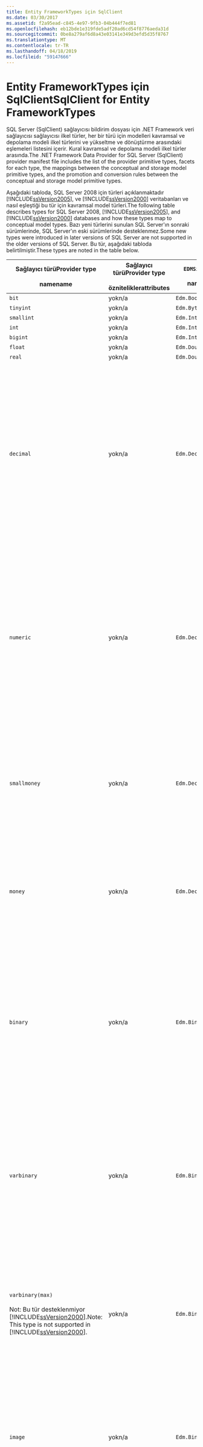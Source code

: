```yaml
---
title: Entity FrameworkTypes için SqlClient
ms.date: 03/30/2017
ms.assetid: f2a95ead-c845-4e97-9fb3-04b444f7ed81
ms.openlocfilehash: eb12bde1e319fde5adf20ad6cd54f8776aeda31d
ms.sourcegitcommit: 0be8a279af6d8a43e03141e349d3efd5d35f8767
ms.translationtype: MT
ms.contentlocale: tr-TR
ms.lasthandoff: 04/18/2019
ms.locfileid: "59147666"
---
```

# <a name="sqlclient-for-entity-frameworktypes"></a><span data-ttu-id="3aa97-102">Entity FrameworkTypes için SqlClient</span><span class="sxs-lookup"><span data-stu-id="3aa97-102">SqlClient for Entity FrameworkTypes</span></span>
<span data-ttu-id="3aa97-103">SQL Server (SqlClient) sağlayıcısı bildirim dosyası için .NET Framework veri sağlayıcısı sağlayıcısı ilkel türler, her bir türü için modelleri kavramsal ve depolama modeli ilkel türlerini ve yükseltme ve dönüştürme arasındaki eşlemeleri listesini içerir. Kural kavramsal ve depolama modeli ilkel türler arasında.</span><span class="sxs-lookup"><span data-stu-id="3aa97-103">The .NET Framework Data Provider for SQL Server (SqlClient) provider manifest file includes the list of the provider primitive types, facets for each type, the mappings between the conceptual and storage model primitive types, and the promotion and conversion rules between the conceptual and storage model primitive types.</span></span>  
  
 <span data-ttu-id="3aa97-104">Aşağıdaki tabloda, SQL Server 2008 için türleri açıklanmaktadır [!INCLUDE[ssVersion2005](../../../../../includes/ssversion2005-md.md)], ve [!INCLUDE[ssVersion2000](../../../../../includes/ssversion2000-md.md)] veritabanları ve nasıl eşleştiği bu tür için kavramsal model türleri.</span><span class="sxs-lookup"><span data-stu-id="3aa97-104">The following table describes types for SQL Server 2008, [!INCLUDE[ssVersion2005](../../../../../includes/ssversion2005-md.md)], and [!INCLUDE[ssVersion2000](../../../../../includes/ssversion2000-md.md)] databases and how these types map to conceptual model types.</span></span> <span data-ttu-id="3aa97-105">Bazı yeni türlerini sunulan SQL Server'ın sonraki sürümlerinde, SQL Server'ın eski sürümlerinde desteklenmez.</span><span class="sxs-lookup"><span data-stu-id="3aa97-105">Some new types were introduced in later versions of SQL Server are not supported in the older versions of SQL Server.</span></span> <span data-ttu-id="3aa97-106">Bu tür, aşağıdaki tabloda belirtilmiştir.</span><span class="sxs-lookup"><span data-stu-id="3aa97-106">These types are noted in the table below.</span></span>  
  
|<span data-ttu-id="3aa97-107">Sağlayıcı türü</span><span class="sxs-lookup"><span data-stu-id="3aa97-107">Provider type</span></span><br /><br /> <span data-ttu-id="3aa97-108">name</span><span class="sxs-lookup"><span data-stu-id="3aa97-108">name</span></span>|<span data-ttu-id="3aa97-109">Sağlayıcı türü</span><span class="sxs-lookup"><span data-stu-id="3aa97-109">Provider type</span></span><br /><br /> <span data-ttu-id="3aa97-110">öznitelikler</span><span class="sxs-lookup"><span data-stu-id="3aa97-110">attributes</span></span>|`EDMSimpleType`<br /><br /> <span data-ttu-id="3aa97-111">name</span><span class="sxs-lookup"><span data-stu-id="3aa97-111">name</span></span>|<span data-ttu-id="3aa97-112">Özellikleri</span><span class="sxs-lookup"><span data-stu-id="3aa97-112">Facets</span></span>|  
|----------------------------|----------------------------------|------------------------------|------------|  
|`bit`|<span data-ttu-id="3aa97-113">yok</span><span class="sxs-lookup"><span data-stu-id="3aa97-113">n/a</span></span>|`Edm.Boolean`|<span data-ttu-id="3aa97-114">yok</span><span class="sxs-lookup"><span data-stu-id="3aa97-114">n/a</span></span>|  
|`tinyint`|<span data-ttu-id="3aa97-115">yok</span><span class="sxs-lookup"><span data-stu-id="3aa97-115">n/a</span></span>|`Edm.Byte`|<span data-ttu-id="3aa97-116">yok</span><span class="sxs-lookup"><span data-stu-id="3aa97-116">n/a</span></span>|  
|`smallint`|<span data-ttu-id="3aa97-117">yok</span><span class="sxs-lookup"><span data-stu-id="3aa97-117">n/a</span></span>|`Edm.Int16`|<span data-ttu-id="3aa97-118">yok</span><span class="sxs-lookup"><span data-stu-id="3aa97-118">n/a</span></span>|  
|`int`|<span data-ttu-id="3aa97-119">yok</span><span class="sxs-lookup"><span data-stu-id="3aa97-119">n/a</span></span>|`Edm.Int32`|<span data-ttu-id="3aa97-120">yok</span><span class="sxs-lookup"><span data-stu-id="3aa97-120">n/a</span></span>|  
|`bigint`|<span data-ttu-id="3aa97-121">yok</span><span class="sxs-lookup"><span data-stu-id="3aa97-121">n/a</span></span>|`Edm.Int64`|<span data-ttu-id="3aa97-122">yok</span><span class="sxs-lookup"><span data-stu-id="3aa97-122">n/a</span></span>|  
|`float`|<span data-ttu-id="3aa97-123">yok</span><span class="sxs-lookup"><span data-stu-id="3aa97-123">n/a</span></span>|`Edm.Double`|<span data-ttu-id="3aa97-124">yok</span><span class="sxs-lookup"><span data-stu-id="3aa97-124">n/a</span></span>|  
|`real`|<span data-ttu-id="3aa97-125">yok</span><span class="sxs-lookup"><span data-stu-id="3aa97-125">n/a</span></span>|`Edm.Double`|<span data-ttu-id="3aa97-126">yok</span><span class="sxs-lookup"><span data-stu-id="3aa97-126">n/a</span></span>|  
|`decimal`|<span data-ttu-id="3aa97-127">yok</span><span class="sxs-lookup"><span data-stu-id="3aa97-127">n/a</span></span>|`Edm.Decimal`|<span data-ttu-id="3aa97-128">Duyarlık:</span><span class="sxs-lookup"><span data-stu-id="3aa97-128">Precision:</span></span><br /><br /> <span data-ttu-id="3aa97-129">-En az: 1.</span><span class="sxs-lookup"><span data-stu-id="3aa97-129">- Minimum: 1</span></span><br /><br /> <span data-ttu-id="3aa97-130">-En fazla: 38</span><span class="sxs-lookup"><span data-stu-id="3aa97-130">- Maximum: 38</span></span><br /><br /> <span data-ttu-id="3aa97-131">-Varsayılan: 18</span><span class="sxs-lookup"><span data-stu-id="3aa97-131">- Default: 18</span></span><br /><br /> <span data-ttu-id="3aa97-132">-Sabit: False</span><span class="sxs-lookup"><span data-stu-id="3aa97-132">- Constant: False</span></span><br /><br /> <span data-ttu-id="3aa97-133">Ölçek:</span><span class="sxs-lookup"><span data-stu-id="3aa97-133">Scale:</span></span><br /><br /> <span data-ttu-id="3aa97-134">-En az: 0</span><span class="sxs-lookup"><span data-stu-id="3aa97-134">- Minimum: 0</span></span><br /><br /> <span data-ttu-id="3aa97-135">-En fazla: 38</span><span class="sxs-lookup"><span data-stu-id="3aa97-135">- Maximum: 38</span></span><br /><br /> <span data-ttu-id="3aa97-136">-Varsayılan: 0</span><span class="sxs-lookup"><span data-stu-id="3aa97-136">- Default: 0</span></span><br /><br /> <span data-ttu-id="3aa97-137">-Sabit: False</span><span class="sxs-lookup"><span data-stu-id="3aa97-137">- Constant: False</span></span>|  
|`numeric`|<span data-ttu-id="3aa97-138">yok</span><span class="sxs-lookup"><span data-stu-id="3aa97-138">n/a</span></span>|`Edm.Decimal`|<span data-ttu-id="3aa97-139">Duyarlık:</span><span class="sxs-lookup"><span data-stu-id="3aa97-139">Precision:</span></span><br /><br /> <span data-ttu-id="3aa97-140">-En az: 1.</span><span class="sxs-lookup"><span data-stu-id="3aa97-140">- Minimum: 1</span></span><br /><br /> <span data-ttu-id="3aa97-141">-En fazla: 38</span><span class="sxs-lookup"><span data-stu-id="3aa97-141">- Maximum: 38</span></span><br /><br /> <span data-ttu-id="3aa97-142">-Varsayılan: 18</span><span class="sxs-lookup"><span data-stu-id="3aa97-142">- Default: 18</span></span><br /><br /> <span data-ttu-id="3aa97-143">-Sabit: False</span><span class="sxs-lookup"><span data-stu-id="3aa97-143">- Constant: False</span></span><br /><br /> <span data-ttu-id="3aa97-144">Ölçek:</span><span class="sxs-lookup"><span data-stu-id="3aa97-144">Scale:</span></span><br /><br /> <span data-ttu-id="3aa97-145">-En az: 0</span><span class="sxs-lookup"><span data-stu-id="3aa97-145">- Minimum: 0</span></span><br /><br /> <span data-ttu-id="3aa97-146">-En fazla: 38</span><span class="sxs-lookup"><span data-stu-id="3aa97-146">- Maximum: 38</span></span><br /><br /> <span data-ttu-id="3aa97-147">-Varsayılan: 0</span><span class="sxs-lookup"><span data-stu-id="3aa97-147">- Default: 0</span></span><br /><br /> <span data-ttu-id="3aa97-148">-Sabit: False</span><span class="sxs-lookup"><span data-stu-id="3aa97-148">- Constant: False</span></span>|  
|`smallmoney`|<span data-ttu-id="3aa97-149">yok</span><span class="sxs-lookup"><span data-stu-id="3aa97-149">n/a</span></span>|`Edm.Decimal`|<span data-ttu-id="3aa97-150">Duyarlık:</span><span class="sxs-lookup"><span data-stu-id="3aa97-150">Precision:</span></span><br /><br /> <span data-ttu-id="3aa97-151">-Varsayılan: 10</span><span class="sxs-lookup"><span data-stu-id="3aa97-151">- Default: 10</span></span><br /><br /> <span data-ttu-id="3aa97-152">-Sabit: Doğru</span><span class="sxs-lookup"><span data-stu-id="3aa97-152">- Constant: True</span></span><br /><br /> <span data-ttu-id="3aa97-153">Ölçek:</span><span class="sxs-lookup"><span data-stu-id="3aa97-153">Scale:</span></span><br /><br /> <span data-ttu-id="3aa97-154">-Varsayılan: 4</span><span class="sxs-lookup"><span data-stu-id="3aa97-154">- Default: 4</span></span><br /><br /> <span data-ttu-id="3aa97-155">-Sabit: Doğru</span><span class="sxs-lookup"><span data-stu-id="3aa97-155">- Constant: True</span></span>|  
|`money`|<span data-ttu-id="3aa97-156">yok</span><span class="sxs-lookup"><span data-stu-id="3aa97-156">n/a</span></span>|`Edm.Decimal`|<span data-ttu-id="3aa97-157">Duyarlık:</span><span class="sxs-lookup"><span data-stu-id="3aa97-157">Precision:</span></span><br /><br /> <span data-ttu-id="3aa97-158">-Varsayılan: 19</span><span class="sxs-lookup"><span data-stu-id="3aa97-158">- Default: 19</span></span><br /><br /> <span data-ttu-id="3aa97-159">-Sabit: Doğru</span><span class="sxs-lookup"><span data-stu-id="3aa97-159">- Constant: True</span></span><br /><br /> <span data-ttu-id="3aa97-160">Ölçek:</span><span class="sxs-lookup"><span data-stu-id="3aa97-160">Scale:</span></span><br /><br /> <span data-ttu-id="3aa97-161">-Varsayılan: 4</span><span class="sxs-lookup"><span data-stu-id="3aa97-161">- Default: 4</span></span><br /><br /> <span data-ttu-id="3aa97-162">-Sabit: Doğru</span><span class="sxs-lookup"><span data-stu-id="3aa97-162">- Constant: True</span></span>|  
|`binary`|<span data-ttu-id="3aa97-163">yok</span><span class="sxs-lookup"><span data-stu-id="3aa97-163">n/a</span></span>|`Edm.Binary`|<span data-ttu-id="3aa97-164">MaxLength:</span><span class="sxs-lookup"><span data-stu-id="3aa97-164">MaxLength:</span></span><br /><br /> <span data-ttu-id="3aa97-165">-En az: 1.</span><span class="sxs-lookup"><span data-stu-id="3aa97-165">- Minimum: 1</span></span><br /><br /> <span data-ttu-id="3aa97-166">-En fazla: 8000</span><span class="sxs-lookup"><span data-stu-id="3aa97-166">- Maximum: 8000</span></span><br /><br /> <span data-ttu-id="3aa97-167">-Varsayılan: 8000</span><span class="sxs-lookup"><span data-stu-id="3aa97-167">- Default: 8000</span></span><br /><br /> <span data-ttu-id="3aa97-168">-Sabit: False</span><span class="sxs-lookup"><span data-stu-id="3aa97-168">- Constant: False</span></span><br /><br /> <span data-ttu-id="3aa97-169">FixedLength:</span><span class="sxs-lookup"><span data-stu-id="3aa97-169">FixedLength:</span></span><br /><br /> <span data-ttu-id="3aa97-170">-Varsayılan: Doğru</span><span class="sxs-lookup"><span data-stu-id="3aa97-170">- Default: True</span></span><br /><br /> <span data-ttu-id="3aa97-171">-Sabit: Doğru</span><span class="sxs-lookup"><span data-stu-id="3aa97-171">- Constant: True</span></span>|  
|`varbinary`|<span data-ttu-id="3aa97-172">yok</span><span class="sxs-lookup"><span data-stu-id="3aa97-172">n/a</span></span>|`Edm.Binary`|<span data-ttu-id="3aa97-173">MaxLength:</span><span class="sxs-lookup"><span data-stu-id="3aa97-173">MaxLength:</span></span><br /><br /> <span data-ttu-id="3aa97-174">-En az: 1.</span><span class="sxs-lookup"><span data-stu-id="3aa97-174">- Minimum: 1</span></span><br /><br /> <span data-ttu-id="3aa97-175">-En fazla: 8000</span><span class="sxs-lookup"><span data-stu-id="3aa97-175">- Maximum: 8000</span></span><br /><br /> <span data-ttu-id="3aa97-176">-Varsayılan: 8000</span><span class="sxs-lookup"><span data-stu-id="3aa97-176">- Default: 8000</span></span><br /><br /> <span data-ttu-id="3aa97-177">-Sabit: False</span><span class="sxs-lookup"><span data-stu-id="3aa97-177">- Constant: False</span></span><br /><br /> <span data-ttu-id="3aa97-178">FixedLength:</span><span class="sxs-lookup"><span data-stu-id="3aa97-178">FixedLength:</span></span><br /><br /> <span data-ttu-id="3aa97-179">-Varsayılan: False</span><span class="sxs-lookup"><span data-stu-id="3aa97-179">- Default: False</span></span><br /><br /> <span data-ttu-id="3aa97-180">-Sabit: Doğru</span><span class="sxs-lookup"><span data-stu-id="3aa97-180">- Constant: True</span></span>|  
|`varbinary(max)`<br /><br /> <span data-ttu-id="3aa97-181">Not: Bu tür desteklenmiyor [!INCLUDE[ssVersion2000](../../../../../includes/ssversion2000-md.md)].</span><span class="sxs-lookup"><span data-stu-id="3aa97-181">Note: This type is not supported in [!INCLUDE[ssVersion2000](../../../../../includes/ssversion2000-md.md)].</span></span>|<span data-ttu-id="3aa97-182">yok</span><span class="sxs-lookup"><span data-stu-id="3aa97-182">n/a</span></span>|`Edm.Binary`|<span data-ttu-id="3aa97-183">MaxLength:</span><span class="sxs-lookup"><span data-stu-id="3aa97-183">MaxLength:</span></span><br /><br /> <span data-ttu-id="3aa97-184">-Varsayılan: 214748364780</span><span class="sxs-lookup"><span data-stu-id="3aa97-184">- Default: 214748364780</span></span><br /><br /> <span data-ttu-id="3aa97-185">-Sabit: Doğru</span><span class="sxs-lookup"><span data-stu-id="3aa97-185">- Constant: True</span></span><br /><br /> <span data-ttu-id="3aa97-186">FixedLength:</span><span class="sxs-lookup"><span data-stu-id="3aa97-186">FixedLength:</span></span><br /><br /> <span data-ttu-id="3aa97-187">-Varsayılan: False</span><span class="sxs-lookup"><span data-stu-id="3aa97-187">- Default: False</span></span><br /><br /> <span data-ttu-id="3aa97-188">-Sabit: Doğru</span><span class="sxs-lookup"><span data-stu-id="3aa97-188">- Constant: True</span></span>|  
|`image`|<span data-ttu-id="3aa97-189">yok</span><span class="sxs-lookup"><span data-stu-id="3aa97-189">n/a</span></span>|`Edm.Binary`|<span data-ttu-id="3aa97-190">MaxLength:</span><span class="sxs-lookup"><span data-stu-id="3aa97-190">MaxLength:</span></span><br /><br /> <span data-ttu-id="3aa97-191">-Varsayılan: 2147483647</span><span class="sxs-lookup"><span data-stu-id="3aa97-191">- Default: 2147483647</span></span><br /><br /> <span data-ttu-id="3aa97-192">-Sabit: Doğru</span><span class="sxs-lookup"><span data-stu-id="3aa97-192">- Constant: True</span></span><br /><br /> <span data-ttu-id="3aa97-193">FixedLength:</span><span class="sxs-lookup"><span data-stu-id="3aa97-193">FixedLength:</span></span><br /><br /> <span data-ttu-id="3aa97-194">-Varsayılan: False</span><span class="sxs-lookup"><span data-stu-id="3aa97-194">- Default: False</span></span><br /><br /> <span data-ttu-id="3aa97-195">-Sabit: Doğru</span><span class="sxs-lookup"><span data-stu-id="3aa97-195">- Constant: True</span></span>|  
|`timestamp`|<span data-ttu-id="3aa97-196">yok</span><span class="sxs-lookup"><span data-stu-id="3aa97-196">n/a</span></span>|`Edm.Binary`|<span data-ttu-id="3aa97-197">MaxLength:</span><span class="sxs-lookup"><span data-stu-id="3aa97-197">MaxLength:</span></span><br /><br /> <span data-ttu-id="3aa97-198">-Varsayılan: 8</span><span class="sxs-lookup"><span data-stu-id="3aa97-198">- Default: 8</span></span><br /><br /> <span data-ttu-id="3aa97-199">-Sabit: Doğru</span><span class="sxs-lookup"><span data-stu-id="3aa97-199">- Constant: True</span></span><br /><br /> <span data-ttu-id="3aa97-200">FixedLength:</span><span class="sxs-lookup"><span data-stu-id="3aa97-200">FixedLength:</span></span><br /><br /> <span data-ttu-id="3aa97-201">-Varsayılan: Doğru</span><span class="sxs-lookup"><span data-stu-id="3aa97-201">- Default: True</span></span><br /><br /> <span data-ttu-id="3aa97-202">-Sabit: Doğru</span><span class="sxs-lookup"><span data-stu-id="3aa97-202">- Constant: True</span></span>|  
|`rowversion`|<span data-ttu-id="3aa97-203">yok</span><span class="sxs-lookup"><span data-stu-id="3aa97-203">n/a</span></span>|`Edm.Binary`|<span data-ttu-id="3aa97-204">MaxLength:</span><span class="sxs-lookup"><span data-stu-id="3aa97-204">MaxLength:</span></span><br /><br /> <span data-ttu-id="3aa97-205">-Varsayılan: 8</span><span class="sxs-lookup"><span data-stu-id="3aa97-205">- Default: 8</span></span><br /><br /> <span data-ttu-id="3aa97-206">-Sabit: Doğru</span><span class="sxs-lookup"><span data-stu-id="3aa97-206">- Constant: True</span></span><br /><br /> <span data-ttu-id="3aa97-207">FixedLength:</span><span class="sxs-lookup"><span data-stu-id="3aa97-207">FixedLength:</span></span><br /><br /> <span data-ttu-id="3aa97-208">-Varsayılan: Doğru</span><span class="sxs-lookup"><span data-stu-id="3aa97-208">- Default: True</span></span><br /><br /> <span data-ttu-id="3aa97-209">-Sabit: Doğru</span><span class="sxs-lookup"><span data-stu-id="3aa97-209">- Constant: True</span></span>|  
|`smalldatetime`|<span data-ttu-id="3aa97-210">yok</span><span class="sxs-lookup"><span data-stu-id="3aa97-210">n/a</span></span>|`Edm.DateTime`|<span data-ttu-id="3aa97-211">Duyarlık:</span><span class="sxs-lookup"><span data-stu-id="3aa97-211">Precision:</span></span><br /><br /> <span data-ttu-id="3aa97-212">-Varsayılan: 0</span><span class="sxs-lookup"><span data-stu-id="3aa97-212">- Default: 0</span></span><br /><br /> <span data-ttu-id="3aa97-213">-Sabit: Doğru</span><span class="sxs-lookup"><span data-stu-id="3aa97-213">- Constant: True</span></span>|  
|`datetime`|<span data-ttu-id="3aa97-214">yok</span><span class="sxs-lookup"><span data-stu-id="3aa97-214">n/a</span></span>|`Edm.DateTime`|<span data-ttu-id="3aa97-215">Duyarlık:</span><span class="sxs-lookup"><span data-stu-id="3aa97-215">Precision:</span></span><br /><br /> <span data-ttu-id="3aa97-216">-Varsayılan: 3</span><span class="sxs-lookup"><span data-stu-id="3aa97-216">- Default: 3</span></span><br /><br /> <span data-ttu-id="3aa97-217">-Sabit: Doğru</span><span class="sxs-lookup"><span data-stu-id="3aa97-217">- Constant: True</span></span>|  
|`date`<br /><br /> <span data-ttu-id="3aa97-218">Not: Bu tür, SQL Server 2005 ve SQL Server 2000'de desteklenmiyor.</span><span class="sxs-lookup"><span data-stu-id="3aa97-218">Note: This type is not supported in SQL Server 2005 and SQL Server 2000.</span></span>|<span data-ttu-id="3aa97-219">yok</span><span class="sxs-lookup"><span data-stu-id="3aa97-219">n/a</span></span>|`Edm.DateTime`|<span data-ttu-id="3aa97-220">Duyarlık:</span><span class="sxs-lookup"><span data-stu-id="3aa97-220">Precision:</span></span><br /><br /> <span data-ttu-id="3aa97-221">-Varsayılan: 0</span><span class="sxs-lookup"><span data-stu-id="3aa97-221">- Default: 0</span></span><br /><br /> <span data-ttu-id="3aa97-222">-Sabit: False</span><span class="sxs-lookup"><span data-stu-id="3aa97-222">- Constant: False</span></span>|  
|`time`<br /><br /> <span data-ttu-id="3aa97-223">Not: Bu tür, SQL Server 2005 ve SQL Server 2000'de desteklenmiyor.</span><span class="sxs-lookup"><span data-stu-id="3aa97-223">Note: This type is not supported in SQL Server 2005 and SQL Server 2000.</span></span>|<span data-ttu-id="3aa97-224">yok</span><span class="sxs-lookup"><span data-stu-id="3aa97-224">n/a</span></span>|`Edm.Time`|<span data-ttu-id="3aa97-225">Duyarlık:</span><span class="sxs-lookup"><span data-stu-id="3aa97-225">Precision:</span></span><br /><br /> <span data-ttu-id="3aa97-226">-Varsayılan: 7</span><span class="sxs-lookup"><span data-stu-id="3aa97-226">- Default: 7</span></span><br /><br /> <span data-ttu-id="3aa97-227">-Sabit: False</span><span class="sxs-lookup"><span data-stu-id="3aa97-227">- Constant: False</span></span>|  
|`datetime2`<br /><br /> <span data-ttu-id="3aa97-228">Not: Bu tür, SQL Server 2005 ve SQL Server 2000'de desteklenmiyor.</span><span class="sxs-lookup"><span data-stu-id="3aa97-228">Note: This type is not supported in SQL Server 2005 and SQL Server 2000.</span></span>|<span data-ttu-id="3aa97-229">yok</span><span class="sxs-lookup"><span data-stu-id="3aa97-229">n/a</span></span>|`Edm.DateTime`|<span data-ttu-id="3aa97-230">Duyarlık:</span><span class="sxs-lookup"><span data-stu-id="3aa97-230">Precision:</span></span><br /><br /> <span data-ttu-id="3aa97-231">-Varsayılan: 7</span><span class="sxs-lookup"><span data-stu-id="3aa97-231">- Default: 7</span></span><br /><br /> <span data-ttu-id="3aa97-232">-Sabit: False</span><span class="sxs-lookup"><span data-stu-id="3aa97-232">- Constant: False</span></span>|  
|`datetimeoffset`<br /><br /> <span data-ttu-id="3aa97-233">Not: Bu tür, SQL Server 2005 ve SQL Server 2000'de desteklenmiyor.</span><span class="sxs-lookup"><span data-stu-id="3aa97-233">Note: This type is not supported in SQL Server 2005 and SQL Server 2000.</span></span>|<span data-ttu-id="3aa97-234">yok</span><span class="sxs-lookup"><span data-stu-id="3aa97-234">n/a</span></span>|`Edm.DateTimeOffset`|<span data-ttu-id="3aa97-235">Duyarlık:</span><span class="sxs-lookup"><span data-stu-id="3aa97-235">Precision:</span></span><br /><br /> <span data-ttu-id="3aa97-236">-Varsayılan: 7</span><span class="sxs-lookup"><span data-stu-id="3aa97-236">- Default: 7</span></span><br /><br /> <span data-ttu-id="3aa97-237">-Sabit: False</span><span class="sxs-lookup"><span data-stu-id="3aa97-237">- Constant: False</span></span>|  
|`nvarchar`<br /><br /> <span data-ttu-id="3aa97-238">Not: Bu tür desteklenmiyor [!INCLUDE[ssVersion2000](../../../../../includes/ssversion2000-md.md)].</span><span class="sxs-lookup"><span data-stu-id="3aa97-238">Note: This type is not supported in [!INCLUDE[ssVersion2000](../../../../../includes/ssversion2000-md.md)].</span></span>|<span data-ttu-id="3aa97-239">yok</span><span class="sxs-lookup"><span data-stu-id="3aa97-239">n/a</span></span>|`Edm.String`|<span data-ttu-id="3aa97-240">MaxLength:</span><span class="sxs-lookup"><span data-stu-id="3aa97-240">MaxLength:</span></span><br /><br /> <span data-ttu-id="3aa97-241">-En az: 1.</span><span class="sxs-lookup"><span data-stu-id="3aa97-241">- Minimum: 1</span></span><br /><br /> <span data-ttu-id="3aa97-242">-En fazla: 4000</span><span class="sxs-lookup"><span data-stu-id="3aa97-242">- Maximum: 4000</span></span><br /><br /> <span data-ttu-id="3aa97-243">-Varsayılan: 4000</span><span class="sxs-lookup"><span data-stu-id="3aa97-243">- Default: 4000</span></span><br /><br /> <span data-ttu-id="3aa97-244">-Sabit: False</span><span class="sxs-lookup"><span data-stu-id="3aa97-244">- Constant: False</span></span><br /><br /> <span data-ttu-id="3aa97-245">Unicode:</span><span class="sxs-lookup"><span data-stu-id="3aa97-245">Unicode:</span></span><br /><br /> <span data-ttu-id="3aa97-246">-Varsayılan: Doğru</span><span class="sxs-lookup"><span data-stu-id="3aa97-246">- Default: True</span></span><br /><br /> <span data-ttu-id="3aa97-247">-Sabit: Doğru</span><span class="sxs-lookup"><span data-stu-id="3aa97-247">- Constant: True</span></span><br /><br /> <span data-ttu-id="3aa97-248">FixedLength:</span><span class="sxs-lookup"><span data-stu-id="3aa97-248">FixedLength:</span></span><br /><br /> <span data-ttu-id="3aa97-249">-Varsayılan: False</span><span class="sxs-lookup"><span data-stu-id="3aa97-249">- Default: False</span></span><br /><br /> <span data-ttu-id="3aa97-250">-Sabit: Doğru</span><span class="sxs-lookup"><span data-stu-id="3aa97-250">- Constant: True</span></span>|  
|`varchar`<br /><br /> <span data-ttu-id="3aa97-251">Not: Bu tür desteklenmiyor [!INCLUDE[ssVersion2000](../../../../../includes/ssversion2000-md.md)].</span><span class="sxs-lookup"><span data-stu-id="3aa97-251">Note: This type is not supported in [!INCLUDE[ssVersion2000](../../../../../includes/ssversion2000-md.md)].</span></span>|<span data-ttu-id="3aa97-252">yok</span><span class="sxs-lookup"><span data-stu-id="3aa97-252">n/a</span></span>|`Edm.String`|<span data-ttu-id="3aa97-253">MaxLength:</span><span class="sxs-lookup"><span data-stu-id="3aa97-253">MaxLength:</span></span><br /><br /> <span data-ttu-id="3aa97-254">-En az: 1.</span><span class="sxs-lookup"><span data-stu-id="3aa97-254">- Minimum: 1</span></span><br /><br /> <span data-ttu-id="3aa97-255">-En fazla: 8000</span><span class="sxs-lookup"><span data-stu-id="3aa97-255">- Maximum: 8000</span></span><br /><br /> <span data-ttu-id="3aa97-256">-Varsayılan: 8000</span><span class="sxs-lookup"><span data-stu-id="3aa97-256">- Default: 8000</span></span><br /><br /> <span data-ttu-id="3aa97-257">-Sabit: False</span><span class="sxs-lookup"><span data-stu-id="3aa97-257">- Constant: False</span></span><br /><br /> <span data-ttu-id="3aa97-258">Unicode:</span><span class="sxs-lookup"><span data-stu-id="3aa97-258">Unicode:</span></span><br /><br /> <span data-ttu-id="3aa97-259">-Varsayılan: False</span><span class="sxs-lookup"><span data-stu-id="3aa97-259">- Default: False</span></span><br /><br /> <span data-ttu-id="3aa97-260">-Sabit: Doğru</span><span class="sxs-lookup"><span data-stu-id="3aa97-260">- Constant: True</span></span><br /><br /> <span data-ttu-id="3aa97-261">FixedLength:</span><span class="sxs-lookup"><span data-stu-id="3aa97-261">FixedLength:</span></span><br /><br /> <span data-ttu-id="3aa97-262">-Varsayılan: False</span><span class="sxs-lookup"><span data-stu-id="3aa97-262">- Default: False</span></span><br /><br /> <span data-ttu-id="3aa97-263">-Sabit: Doğru</span><span class="sxs-lookup"><span data-stu-id="3aa97-263">- Constant: True</span></span>|  
|`char`|<span data-ttu-id="3aa97-264">yok</span><span class="sxs-lookup"><span data-stu-id="3aa97-264">n/a</span></span>|`Edm.String`|<span data-ttu-id="3aa97-265">MaxLength:</span><span class="sxs-lookup"><span data-stu-id="3aa97-265">MaxLength:</span></span><br /><br /> <span data-ttu-id="3aa97-266">-En az: 1.</span><span class="sxs-lookup"><span data-stu-id="3aa97-266">- Minimum: 1</span></span><br /><br /> <span data-ttu-id="3aa97-267">-En fazla: 8000</span><span class="sxs-lookup"><span data-stu-id="3aa97-267">- Maximum: 8000</span></span><br /><br /> <span data-ttu-id="3aa97-268">-Varsayılan: 8000</span><span class="sxs-lookup"><span data-stu-id="3aa97-268">- Default: 8000</span></span><br /><br /> <span data-ttu-id="3aa97-269">-Sabit: False</span><span class="sxs-lookup"><span data-stu-id="3aa97-269">- Constant: False</span></span><br /><br /> <span data-ttu-id="3aa97-270">Unicode:</span><span class="sxs-lookup"><span data-stu-id="3aa97-270">Unicode:</span></span><br /><br /> <span data-ttu-id="3aa97-271">-Varsayılan: False</span><span class="sxs-lookup"><span data-stu-id="3aa97-271">- Default: False</span></span><br /><br /> <span data-ttu-id="3aa97-272">-Sabit: Doğru</span><span class="sxs-lookup"><span data-stu-id="3aa97-272">- Constant: True</span></span><br /><br /> <span data-ttu-id="3aa97-273">FixedLength:</span><span class="sxs-lookup"><span data-stu-id="3aa97-273">FixedLength:</span></span><br /><br /> <span data-ttu-id="3aa97-274">-Varsayılan: Doğru</span><span class="sxs-lookup"><span data-stu-id="3aa97-274">- Default: True</span></span><br /><br /> <span data-ttu-id="3aa97-275">-Sabit: Doğru</span><span class="sxs-lookup"><span data-stu-id="3aa97-275">- Constant: True</span></span>|  
|`nchar`|<span data-ttu-id="3aa97-276">yok</span><span class="sxs-lookup"><span data-stu-id="3aa97-276">n/a</span></span>|`Edm.String`|<span data-ttu-id="3aa97-277">MaxLength:</span><span class="sxs-lookup"><span data-stu-id="3aa97-277">MaxLength:</span></span><br /><br /> <span data-ttu-id="3aa97-278">-En az: 1.</span><span class="sxs-lookup"><span data-stu-id="3aa97-278">- Minimum: 1</span></span><br /><br /> <span data-ttu-id="3aa97-279">-En fazla: 4000</span><span class="sxs-lookup"><span data-stu-id="3aa97-279">- Maximum: 4000</span></span><br /><br /> <span data-ttu-id="3aa97-280">-Varsayılan: 4000</span><span class="sxs-lookup"><span data-stu-id="3aa97-280">- Default: 4000</span></span><br /><br /> <span data-ttu-id="3aa97-281">-Sabit: False</span><span class="sxs-lookup"><span data-stu-id="3aa97-281">- Constant: False</span></span><br /><br /> <span data-ttu-id="3aa97-282">Unicode:</span><span class="sxs-lookup"><span data-stu-id="3aa97-282">Unicode:</span></span><br /><br /> <span data-ttu-id="3aa97-283">-Varsayılan: Doğru</span><span class="sxs-lookup"><span data-stu-id="3aa97-283">- Default: True</span></span><br /><br /> <span data-ttu-id="3aa97-284">-Sabit: Doğru</span><span class="sxs-lookup"><span data-stu-id="3aa97-284">- Constant: True</span></span><br /><br /> <span data-ttu-id="3aa97-285">FixedLength:</span><span class="sxs-lookup"><span data-stu-id="3aa97-285">FixedLength:</span></span><br /><br /> <span data-ttu-id="3aa97-286">-Varsayılan: Doğru</span><span class="sxs-lookup"><span data-stu-id="3aa97-286">- Default: True</span></span><br /><br /> <span data-ttu-id="3aa97-287">-Sabit: Doğru</span><span class="sxs-lookup"><span data-stu-id="3aa97-287">- Constant: True</span></span>|  
|<span data-ttu-id="3aa97-288">`varchar`(`max`)</span><span class="sxs-lookup"><span data-stu-id="3aa97-288">`varchar`(`max`)</span></span>|<span data-ttu-id="3aa97-289">yok</span><span class="sxs-lookup"><span data-stu-id="3aa97-289">n/a</span></span>|`Edm.String`|<span data-ttu-id="3aa97-290">MaxLength:</span><span class="sxs-lookup"><span data-stu-id="3aa97-290">MaxLength:</span></span><br /><br /> <span data-ttu-id="3aa97-291">-Varsayılan: 2147483647</span><span class="sxs-lookup"><span data-stu-id="3aa97-291">- Default: 2147483647</span></span><br /><br /> <span data-ttu-id="3aa97-292">-Sabit: Doğru</span><span class="sxs-lookup"><span data-stu-id="3aa97-292">- Constant: True</span></span><br /><br /> <span data-ttu-id="3aa97-293">Unicode:</span><span class="sxs-lookup"><span data-stu-id="3aa97-293">Unicode:</span></span><br /><br /> <span data-ttu-id="3aa97-294">-Varsayılan: False</span><span class="sxs-lookup"><span data-stu-id="3aa97-294">- Default: False</span></span><br /><br /> <span data-ttu-id="3aa97-295">-Sabit: Doğru</span><span class="sxs-lookup"><span data-stu-id="3aa97-295">- Constant: True</span></span><br /><br /> <span data-ttu-id="3aa97-296">FixedLength:</span><span class="sxs-lookup"><span data-stu-id="3aa97-296">FixedLength:</span></span><br /><br /> <span data-ttu-id="3aa97-297">-Varsayılan: False</span><span class="sxs-lookup"><span data-stu-id="3aa97-297">- Default: False</span></span><br /><br /> <span data-ttu-id="3aa97-298">-Sabit: Doğru</span><span class="sxs-lookup"><span data-stu-id="3aa97-298">- Constant: True</span></span>|  
|<span data-ttu-id="3aa97-299">`nvarchar`(`max`)</span><span class="sxs-lookup"><span data-stu-id="3aa97-299">`nvarchar`(`max`)</span></span>|<span data-ttu-id="3aa97-300">yok</span><span class="sxs-lookup"><span data-stu-id="3aa97-300">n/a</span></span>|`Edm.String`|<span data-ttu-id="3aa97-301">MaxLength:</span><span class="sxs-lookup"><span data-stu-id="3aa97-301">MaxLength:</span></span><br /><br /> <span data-ttu-id="3aa97-302">-Varsayılan: 1073741823</span><span class="sxs-lookup"><span data-stu-id="3aa97-302">- Default: 1073741823</span></span><br /><br /> <span data-ttu-id="3aa97-303">-Sabit: Doğru</span><span class="sxs-lookup"><span data-stu-id="3aa97-303">- Constant: True</span></span><br /><br /> <span data-ttu-id="3aa97-304">Unicode:</span><span class="sxs-lookup"><span data-stu-id="3aa97-304">Unicode:</span></span><br /><br /> <span data-ttu-id="3aa97-305">-Varsayılan: Doğru</span><span class="sxs-lookup"><span data-stu-id="3aa97-305">- Default: True</span></span><br /><br /> <span data-ttu-id="3aa97-306">-Sabit: Doğru</span><span class="sxs-lookup"><span data-stu-id="3aa97-306">- Constant: True</span></span><br /><br /> <span data-ttu-id="3aa97-307">FixedLength:</span><span class="sxs-lookup"><span data-stu-id="3aa97-307">FixedLength:</span></span><br /><br /> <span data-ttu-id="3aa97-308">-Varsayılan: False</span><span class="sxs-lookup"><span data-stu-id="3aa97-308">- Default: False</span></span><br /><br /> <span data-ttu-id="3aa97-309">-Sabit: Doğru</span><span class="sxs-lookup"><span data-stu-id="3aa97-309">- Constant: True</span></span>|  
|`ntext`|<span data-ttu-id="3aa97-310">Eşittir karşılaştırılabilir: False</span><span class="sxs-lookup"><span data-stu-id="3aa97-310">Equal comparable: False</span></span><br /><br /> <span data-ttu-id="3aa97-311">Sipariş karşılaştırılabilir: False</span><span class="sxs-lookup"><span data-stu-id="3aa97-311">Order comparable: False</span></span>|`Edm.String`|<span data-ttu-id="3aa97-312">MaxLength:</span><span class="sxs-lookup"><span data-stu-id="3aa97-312">MaxLength:</span></span><br /><br /> <span data-ttu-id="3aa97-313">-Varsayılan: 1073741823</span><span class="sxs-lookup"><span data-stu-id="3aa97-313">- Default: 1073741823</span></span><br /><br /> <span data-ttu-id="3aa97-314">-Sabit: Doğru</span><span class="sxs-lookup"><span data-stu-id="3aa97-314">- Constant: True</span></span><br /><br /> <span data-ttu-id="3aa97-315">Unicode:</span><span class="sxs-lookup"><span data-stu-id="3aa97-315">Unicode:</span></span><br /><br /> <span data-ttu-id="3aa97-316">-Varsayılan: False</span><span class="sxs-lookup"><span data-stu-id="3aa97-316">- Default: False</span></span><br /><br /> <span data-ttu-id="3aa97-317">-Sabit: Doğru</span><span class="sxs-lookup"><span data-stu-id="3aa97-317">- Constant: True</span></span><br /><br /> <span data-ttu-id="3aa97-318">FixedLength:</span><span class="sxs-lookup"><span data-stu-id="3aa97-318">FixedLength:</span></span><br /><br /> <span data-ttu-id="3aa97-319">-Varsayılan: False</span><span class="sxs-lookup"><span data-stu-id="3aa97-319">- Default: False</span></span><br /><br /> <span data-ttu-id="3aa97-320">-Sabit: Doğru</span><span class="sxs-lookup"><span data-stu-id="3aa97-320">- Constant: True</span></span>|  
|`text`|<span data-ttu-id="3aa97-321">Eşittir karşılaştırılabilir: False</span><span class="sxs-lookup"><span data-stu-id="3aa97-321">Equal comparable: False</span></span><br /><br /> <span data-ttu-id="3aa97-322">Sipariş karşılaştırılabilir: False</span><span class="sxs-lookup"><span data-stu-id="3aa97-322">Order comparable: False</span></span>|`Edm.String`|<span data-ttu-id="3aa97-323">MaxLength:</span><span class="sxs-lookup"><span data-stu-id="3aa97-323">MaxLength:</span></span><br /><br /> <span data-ttu-id="3aa97-324">-Varsayılan: 2147483647</span><span class="sxs-lookup"><span data-stu-id="3aa97-324">- Default: 2147483647</span></span><br /><br /> <span data-ttu-id="3aa97-325">-Sabit: Doğru</span><span class="sxs-lookup"><span data-stu-id="3aa97-325">- Constant: True</span></span><br /><br /> <span data-ttu-id="3aa97-326">Unicode:</span><span class="sxs-lookup"><span data-stu-id="3aa97-326">Unicode:</span></span><br /><br /> <span data-ttu-id="3aa97-327">-Varsayılan: False</span><span class="sxs-lookup"><span data-stu-id="3aa97-327">- Default: False</span></span><br /><br /> <span data-ttu-id="3aa97-328">-Sabit: Doğru</span><span class="sxs-lookup"><span data-stu-id="3aa97-328">- Constant: True</span></span><br /><br /> <span data-ttu-id="3aa97-329">FixedLength:</span><span class="sxs-lookup"><span data-stu-id="3aa97-329">FixedLength:</span></span><br /><br /> <span data-ttu-id="3aa97-330">-Varsayılan: False</span><span class="sxs-lookup"><span data-stu-id="3aa97-330">- Default: False</span></span><br /><br /> <span data-ttu-id="3aa97-331">-Sabit: Doğru</span><span class="sxs-lookup"><span data-stu-id="3aa97-331">- Constant: True</span></span>|  
|`Unique`<br /><br /> `identifier`|<span data-ttu-id="3aa97-332">Eşittir karşılaştırılabilir: Doğru</span><span class="sxs-lookup"><span data-stu-id="3aa97-332">Equal comparable: True</span></span><br /><br /> <span data-ttu-id="3aa97-333">Sipariş karşılaştırılabilir: Doğru</span><span class="sxs-lookup"><span data-stu-id="3aa97-333">Order comparable: True</span></span>|`Edm.Guid`|<span data-ttu-id="3aa97-334">yok</span><span class="sxs-lookup"><span data-stu-id="3aa97-334">n/a</span></span>|  
|`xml`|<span data-ttu-id="3aa97-335">Eşittir karşılaştırılabilir: False</span><span class="sxs-lookup"><span data-stu-id="3aa97-335">Equal comparable: False</span></span><br /><br /> <span data-ttu-id="3aa97-336">Sipariş karşılaştırılabilir: False</span><span class="sxs-lookup"><span data-stu-id="3aa97-336">Order comparable: False</span></span>|`Edm.String`|<span data-ttu-id="3aa97-337">MaxLength:</span><span class="sxs-lookup"><span data-stu-id="3aa97-337">MaxLength:</span></span><br /><br /> <span data-ttu-id="3aa97-338">-Varsayılan: 1073741823</span><span class="sxs-lookup"><span data-stu-id="3aa97-338">- Default: 1073741823</span></span><br /><br /> <span data-ttu-id="3aa97-339">-Sabit: Doğru</span><span class="sxs-lookup"><span data-stu-id="3aa97-339">- Constant: True</span></span><br /><br /> <span data-ttu-id="3aa97-340">Unicode:</span><span class="sxs-lookup"><span data-stu-id="3aa97-340">Unicode:</span></span><br /><br /> <span data-ttu-id="3aa97-341">-Varsayılan: Doğru</span><span class="sxs-lookup"><span data-stu-id="3aa97-341">- Default: True</span></span><br /><br /> <span data-ttu-id="3aa97-342">-Sabit: Doğru</span><span class="sxs-lookup"><span data-stu-id="3aa97-342">- Constant: True</span></span><br /><br /> <span data-ttu-id="3aa97-343">FixedLength:</span><span class="sxs-lookup"><span data-stu-id="3aa97-343">FixedLength:</span></span><br /><br /> <span data-ttu-id="3aa97-344">-Varsayılan: False</span><span class="sxs-lookup"><span data-stu-id="3aa97-344">- Default: False</span></span><br /><br /> <span data-ttu-id="3aa97-345">-Sabit: Doğru</span><span class="sxs-lookup"><span data-stu-id="3aa97-345">- Constant: True</span></span>|  
  
## <a name="see-also"></a><span data-ttu-id="3aa97-346">Ayrıca bkz.</span><span class="sxs-lookup"><span data-stu-id="3aa97-346">See also</span></span>

- [<span data-ttu-id="3aa97-347">CSDL, SSDL ve MSL Belirtimleri</span><span class="sxs-lookup"><span data-stu-id="3aa97-347">CSDL, SSDL, and MSL Specifications</span></span>](../../../../../docs/framework/data/adonet/ef/language-reference/csdl-ssdl-and-msl-specifications.md)
